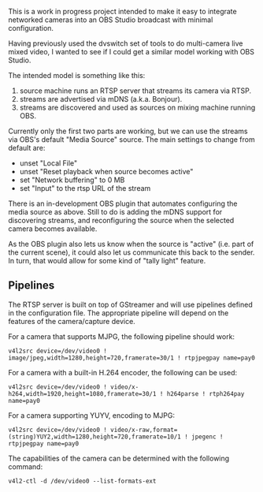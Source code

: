 This is a work in progress project intended to make it easy to
integrate networked cameras into an OBS Studio broadcast with minimal
configuration.

Having previously used the dvswitch set of tools to do multi-camera
live mixed video, I wanted to see if I could get a similar model
working with OBS Studio.

The intended model is something like this:

1. source machine runs an RTSP server that streams its camera via RTSP.
2. streams are advertised via mDNS (a.k.a. Bonjour).
3. streams are discovered and used as sources on mixing machine running OBS.

Currently only the first two parts are working, but we can use the
streams via OBS's default "Media Source" source.  The main settings to
change from default are:

* unset "Local File"
* unset "Reset playback when source becomes active"
* set "Network buffering" to 0 MB
* set "Input" to the rtsp URL of the stream

There is an in-development OBS plugin that automates configuring the
media source as above.  Still to do is adding the mDNS support for
discovering streams, and reconfiguring the source when the selected
camera becomes available.

As the OBS plugin also lets us know when the source is "active"
(i.e. part of the current scene), it could also let us communicate
this back to the sender.  In turn, that would allow for some kind of
"tally light" feature.

## Pipelines

The RTSP server is built on top of GStreamer and will use pipelines
defined in the configuration file.  The appropriate pipeline will
depend on the features of the camera/capture device.

For a camera that supports MJPG, the following pipeline should work:

    v4l2src device=/dev/video0 ! image/jpeg,width=1280,height=720,framerate=30/1 ! rtpjpegpay name=pay0

For a camera with a built-in H.264 encoder, the following can be used:

    v4l2src device=/dev/video0 ! video/x-h264,width=1920,height=1080,framerate=30/1 ! h264parse ! rtph264pay name=pay0

For a camera supporting YUYV, encoding to MJPG:

    v4l2src device=/dev/video0 ! video/x-raw,format=(string)YUY2,width=1280,height=720,framerate=10/1 ! jpegenc ! rtpjpegpay name=pay0

The capabilities of the camera can be determined with the following
command:

    v4l2-ctl -d /dev/video0 --list-formats-ext
